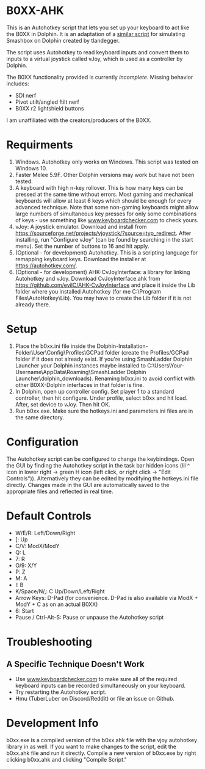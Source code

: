 # B0XX-AHK

This is an Autohotkey script that lets you set up your keyboard to act like the B0XX in Dolphin. It is an adaptation of a [similar script](github.com/tlandegger/smashbox-AHK) for simulating Smashbox on Dolphin created by tlandegger.

The script uses Autohotkey to read keyboard inputs and convert them to inputs to a virtual joystick called vJoy, which is used as a controller by Dolphin.

The B0XX functionality provided is currently *incomplete*. Missing behavior includes:

* SDI nerf
* Pivot utilt/angled ftilt nerf
* B0XX r2 lightshield buttons

I am unaffiliated with the creators/producers of the B0XX. 

# Requirments
1. Windows. Autohotkey only works on Windows. This script was tested on Windows 10.
2. Faster Melee 5.9F. Other Dolphin versions may work but have not been tested.
3. A keyboard with high n-key rollover. This is how many keys can be pressed at the same time without errors. Most gaming and mechanical keyboards will allow at least 6 keys which should be enough for every advanced technique. Note that some non-gaming keyboards might allow large numbers of simultaneous key presses for only some combinations of keys - use something like www.keyboardchecker.com to check yours.
4. vJoy: A joystick emulator. Download and install from https://sourceforge.net/projects/vjoystick/?source=typ_redirect. After installing, run "Configure vJoy" (can be found by searching in the start menu). Set the number of buttons to 16 and hit apply.
5. (Optional - for development) Autohotkey. This is a scripting language for remapping keyboard keys. Download the installer at https://autohotkey.com/.
6. (Optional - for development) AHK-CvJoyInterface: a library for linking Autohotkey and vJoy. Download CvJoyInterface.ahk from https://github.com/evilC/AHK-CvJoyInterface and place it inside the Lib folder where you installed Autohotkey (for me C:\Program Files\AutoHotkey\Lib). You may have to create the Lib folder if it is not already there. 

# Setup
1. Place the b0xx.ini file inside the Dolphin-Installation-Folder\User\Config\Profiles\GCPad folder (create the Profiles/GCPad folder if it does not already exist. If you're using SmashLadder Dolphin Launcher your Dolphin instances maybe installed to C:\Users\Your-Username\AppData\Roaming\SmashLadder Dolphin Launcher\dolphin_downloads). Renaming b0xx.ini to avoid conflict with other B0XX-Dolphin interfaces in that folder is fine.
2. In Dolphin, open up controller config. Set player 1 to a standard controller, then hit configure. Under profile, select b0xx and hit load. After, set device to vJoy. Then hit OK.
3. Run b0xx.exe. Make sure the hotkeys.ini and parameters.ini files are in the same directory.

# Configuration

The Autohotkey script can be configured to change the keybindings. Open the GUI by finding the Autohotkey script in the task bar hidden icons (lil ^ icon in lower right -> green H icon (left click, or right click -> "Edit Controls")). Alternatively they can be edited by modifying the hotkeys.ini file directly. Changes made in the GUI are automatically saved to the appropriate files and reflected in real time.

# Default Controls
* W/E/R: Left/Down/Right
* [: Up
* C/V: ModX/ModY
* Q: L
* 7: R
* O/9: X/Y
* P: Z
* M: A
* I: B
* K/Space/N/,: C Up/Down/Left/Right
* Arrow Keys: D-Pad (for convenience. D-Pad is also available via ModX + ModY + C as on an actual B0XX)
* 6: Start
* Pause / Ctrl-Alt-S: Pause or unpause the Autohotkey script

# Troubleshooting

## A Specific Technique Doesn't Work
* Use www.keyboardchecker.com to make sure all of the required keyboard inputs can be recorded simultaneously on your keyboard.
* Try restarting the Autohotkey script.
* Hmu (TuberLuber on Discord/Reddit) or file an issue on Github.

# Development Info

b0xx.exe is a compiled version of the b0xx.ahk file with the vjoy autohotkey library in as well. If you want to make changes to the script, edit the b0xx.ahk file and run it directly. Compile a new version of b0xx.exe by right clicking b0xx.ahk and clicking "Compile Script."
